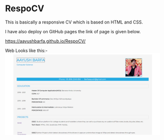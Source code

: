 # RespoCV

This is basically a responsive CV which is based on HTML and CSS.

I have also deploy on GitHub pages the link of page is given below.

https://aayushbarfa.github.io/RespoCV/


Web Looks like this:-
![Screenshot (146)](https://github.com/AayushBarfa/RespoCV/blob/master/assets/Screenshot%20(146).png)
